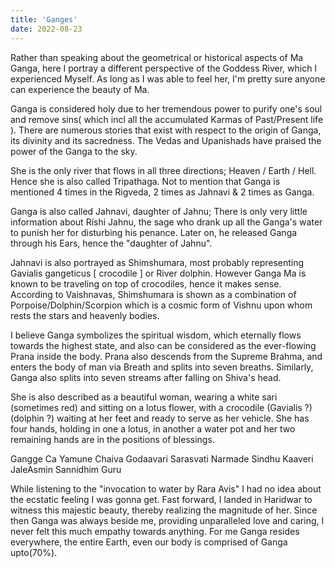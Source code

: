 ```yaml
---
title: 'Ganges'
date: 2022-08-23
---
```

Rather than speaking about the geometrical or historical aspects of Ma Ganga, here I portray a different perspective of the Goddess River, which I experienced Myself. As long as I was able to feel her, I'm pretty sure anyone can experience the beauty of Ma.

Ganga is considered holy due to her tremendous power to purify one's soul and remove sins( which incl all the accumulated Karmas of Past/Present life ). There are numerous stories that exist with respect to the origin of Ganga, its divinity and its sacredness. The Vedas and Upanishads have praised the power of the Ganga to the sky.

She is the only river that flows in all three directions; Heaven / Earth / Hell. Hence she is also called Tripathaga. Not to mention that Ganga is mentioned 4 times in the Rigveda, 2 times as Jahnavi & 2 times as Ganga.

Ganga is also called Jahnavi, daughter of Jahnu; There is only very little information about Rishi Jahnu, the sage who drank up all the Ganga's water to punish her for disturbing his penance. Later on, he released Ganga through his Ears, hence the "daughter of Jahnu".

Jahnavi is also portrayed as Shimshumara, most probably representing Gavialis gangeticus [ crocodile ] or River dolphin. However Ganga Ma is known to be traveling on top of crocodiles, hence it makes sense. According to Vaishnavas, Shimshumara is shown as a combination of Porpoise/Dolphin/Scorpion which is a cosmic form of Vishnu upon whom rests the stars and heavenly bodies.

I believe Ganga symbolizes the spiritual wisdom, which eternally flows towards the highest state, and also can be considered as the ever-flowing Prana inside the body. Prana also descends from the Supreme Brahma, and enters the body of man via Breath and splits into seven breaths. Similarly, Ganga also splits into seven streams after falling on Shiva's head.

She is also described as a beautiful woman, wearing a white sari (sometimes red) and sitting on a lotus flower, with a crocodile (Gavialis ?) (dolphin ?) waiting at her feet and ready to serve as her vehicle. She has four hands, holding in one a lotus, in another a water pot and her two remaining hands are in the positions of blessings.

Gangge Ca Yamune Chaiva Godaavari Sarasvati
Narmade Sindhu Kaaveri JaleAsmin Sannidhim Guru

While listening to the "invocation to water by Rara Avis" I had no idea about the ecstatic feeling I was gonna get. Fast forward, I landed in Haridwar to witness this majestic beauty, thereby realizing the magnitude of her. Since then Ganga was always beside me, providing unparalleled love and caring, I never felt this much empathy towards anything. For me Ganga resides everywhere, the entire Earth, even our body is comprised of Ganga upto(70%).